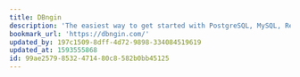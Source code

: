 ```yaml
---
title: DBngin
description: 'The easiest way to get started with PostgreSQL, MySQL, Redis & more.'
bookmark_url: 'https://dbngin.com/'
updated_by: 197c1509-8dff-4d72-9898-334084519619
updated_at: 1593555868
id: 99ae2579-8532-4714-80c8-582b0bb45125
---
```

